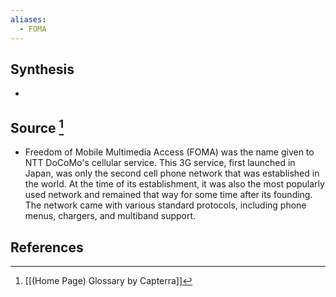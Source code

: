 ```yaml
---
aliases:
  - FOMA
---
```

## Synthesis
- 
## Source [^1]
- Freedom of Mobile Multimedia Access (FOMA) was the name given to NTT DoCoMo's cellular service. This 3G service, first launched in Japan, was only the second cell phone network that was established in the world. At the time of its establishment, it was also the most popularly used network and remained that way for some time after its founding. The network came with various standard protocols, including phone menus, chargers, and multiband support.
## References

[^1]: [[(Home Page) Glossary by Capterra]]